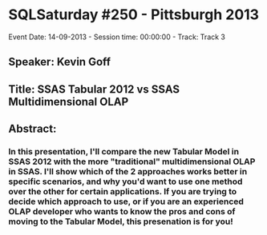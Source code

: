 # SQLSaturday #250 - Pittsburgh 2013
Event Date: 14-09-2013 - Session time: 00:00:00 - Track: Track 3
## Speaker: Kevin Goff
## Title: SSAS Tabular 2012 vs SSAS Multidimensional OLAP
## Abstract:
### In this presentation, I'll compare the new Tabular Model in SSAS 2012 with the more "traditional" multidimensional OLAP in SSAS.  I'll show which of the 2 approaches works better in specific scenarios, and why you'd want to use one method over the other for certain applications.  If you are trying to decide which approach to use, or if you are an experienced OLAP developer who wants to know the pros and cons of moving to the Tabular Model, this presenation is for you!
